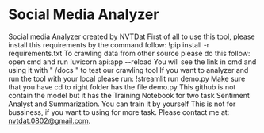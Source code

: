 # Social Media Analyzer
Social media Analyzer created by NVTDat
First of all to use this tool, please install this requirements by the command follow:
    !pip install -r requirements.txt
To crawling data from other source please do this follow:
open cmd and run
    !uvicorn api:app --reload
You will see the link in cmd and using it with " /docs " to test our crawling tool
If you want to analyzer and run the tool with your local please run:
    !streamlit run demo.py
Make sure that you have cd to right folder has the file demo.py
This github is not contain the model but it has the Training Notebook for two task Sentiment Analyst and Summarization. You can train it by yourself
This is not for bussiness, if you want to using for more task. Please contact me at: nvtdat.0802@gmail.com.